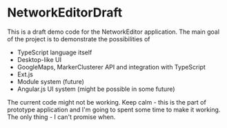 NetworkEditorDraft
==================

This is a draft demo code for the NetworkEditor application.
The main goal of the project is to demonstrate the possibilities of
- TypeScript language itself
- Desktop-like UI
- GoogleMaps, MarkerClusterer API and integration with TypeScript
- Ext.js
- Module system (future)
- Angular.js UI system (might be possible in some future)

The current code might not be working. Keep calm - this is the part of prototype application and I'm going to spent some time to make it working. The only thing - I can't promise when.
